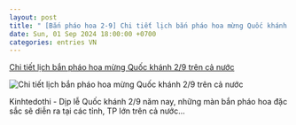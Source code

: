 ```yaml
---
layout: post
title: " [Bắn pháo hoa 2-9] Chi tiết lịch bắn pháo hoa mừng Quốc khánh 2/9 trên cả nước"
date: Sun, 01 Sep 2024 18:00:00 +0700
categories: entries VN
---
```

[Chi tiết lịch bắn pháo hoa mừng Quốc khánh 2/9 trên cả nước](https://kinhtedothi.vn/chi-tiet-lich-ban-phao-hoa-mung-quoc-khanh-2-9-tren-ca-nuoc.html)

![Chi tiết lịch bắn pháo hoa mừng Quốc khánh 2/9 trên cả nước](https://static.kinhtedothi.vn/640x360/images/upload//2024/09/01/anh-thumnail.jpg)

Kinhtedothi - Dịp lễ Quốc khánh 2/9 năm nay, những màn bắn pháo hoa đặc sắc sẽ diễn ra tại các tỉnh, TP lớn trên cả nước...

